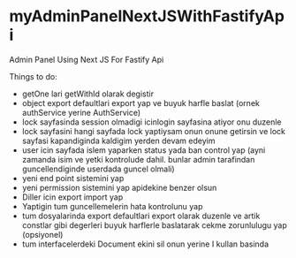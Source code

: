 # myAdminPanelNextJSWithFastifyApi
Admin Panel Using Next JS For Fastify Api

Things to do:
- getOne lari getWithId olarak degistir
- object export defaultlari export yap ve buyuk harfle baslat (ornek authService yerine AuthService)
- lock sayfasinda session olmadigi icinlogin sayfasina atiyor onu duzenle
- lock sayfasini hangi sayfada lock yaptiysam onun onune getirsin ve lock sayfasi kapandiginda kaldigim yerden devam edeyim
- user icin sayfada islem yaparken status yada ban control yap (ayni zamanda isim ve yetki kontrolude dahil. bunlar admin tarafindan guncellendiginde userdada guncel olmali)
- yeni end point sistemini yap
- yeni permission sistemini yap apidekine benzer olsun
- Diller icin export import yap
- Yaptigin tum guncellemelerin hata kontrolunu yap
- tum dosyalarinda export defaultlari export olarak duzenle ve artik constlar gibi degerleri buyuk harflerle baslatarak cekme zorunlulugu yap (opsiyonel)
- tum interfacelerdeki Document ekini sil onun yerine I kullan basinda
